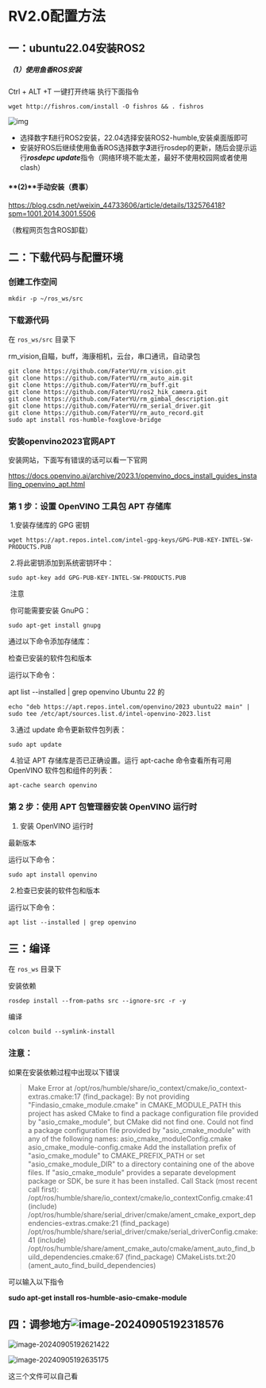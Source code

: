 

# **RV2.0配置方法**

## 一：ubuntu22.04安装ROS2

##### （1）使用鱼香ROS安装

Ctrl + ALT +T 一键打开终端 执行下面指令

```shell
wget http://fishros.com/install -O fishros && . fishros
```

![img](https://i-blog.csdnimg.cn/blog_migrate/b672bc4c3daeaaa5101c0158264ce1df.png)

- 选择数字***1***进行ROS2安装，22.04选择安装ROS2-humble,安装桌面版即可
- 安装好ROS后继续使用鱼香ROS选择数字***3***进行rosdep的更新，随后会提示运行***rosdepc update***指令（网络环境不能太差，最好不使用校园网或者使用clash）

#### **(2)**手动安装（费事）

https://blog.csdn.net/weixin_44733606/article/details/132576418?spm=1001.2014.3001.5506

（教程网页包含ROS卸载）

## 二：下载代码与配置环境

### 创建工作空间

```Shell
mkdir -p ~/ros_ws/src
```



### 下载源代码

在 `ros_ws/src` 目录下

rm_vision,自瞄，buff，海康相机，云台，串口通讯，自动录包

```Shell
git clone https://github.com/FaterYU/rm_vision.git
git clone https://github.com/FaterYU/rm_auto_aim.git
git clone https://github.com/FaterYU/rm_buff.git
git clone https://github.com/FaterYU/ros2_hik_camera.git
git clone https://github.com/FaterYU/rm_gimbal_description.git
git clone https://github.com/FaterYU/rm_serial_driver.git
git clone https://github.com/FaterYU/rm_auto_record.git
sudo apt install ros-humble-foxglove-bridge
```



### 安装openvino2023官网APT

安装网站，下面写有错误的话可以看一下官网

https://docs.openvino.ai/archive/2023.1/openvino_docs_install_guides_installing_openvino_apt.html



### 第 1 步：设置 OpenVINO 工具包 APT 存储库

​	1.安装存储库的 GPG 密钥

```
wget https://apt.repos.intel.com/intel-gpg-keys/GPG-PUB-KEY-INTEL-SW-PRODUCTS.PUB
```

​	2.将此密钥添加到系统密钥环中：

```
sudo apt-key add GPG-PUB-KEY-INTEL-SW-PRODUCTS.PUB
```

​	注意

​	你可能需要安装 GnuPG：

```
sudo apt-get install gnupg
```



通过以下命令添加存储库：

检查已安装的软件包和版本

运行以下命令：

apt list --installed | grep openvino	Ubuntu 22 的

```
echo "deb https://apt.repos.intel.com/openvino/2023 ubuntu22 main" | sudo tee /etc/apt/sources.list.d/intel-openvino-2023.list
```



​	3.通过 update 命令更新软件包列表：

```
sudo apt update
```



​	4.验证 APT 存储库是否已正确设置。运行 apt-cache 命令查看所有可用 OpenVINO 软件包和组件的列表：

```
apt-cache search openvino
```



### 第 2 步：使用 APT 包管理器安装 OpenVINO 运行时

1. 安装 OpenVINO 运行时

最新版本

运行以下命令：

```
sudo apt install openvino
```



​	2.检查已安装的软件包和版本

运行以下命令：

```
apt list --installed | grep openvino
```



## 三：编译

在 `ros_ws` 目录下

安装依赖

```Shell
rosdep install --from-paths src --ignore-src -r -y
```

编译


```Shell
colcon build --symlink-install
```

### **注意：**

如果在安装依赖过程中出现以下错误

> Make Error at /opt/ros/humble/share/io_context/cmake/io_context-extras.cmake:17 (find_package):  By not providing "Findasio_cmake_module.cmake" in CMAKE_MODULE_PATH this  project has asked CMake to find a package configuration file provided by  "asio_cmake_module", but CMake did not find one.   Could not find a package configuration file provided by "asio_cmake_module"  with any of the following names:     asio_cmake_moduleConfig.cmake    asio_cmake_module-config.cmake   Add the installation prefix of "asio_cmake_module" to CMAKE_PREFIX_PATH or  set "asio_cmake_module_DIR" to a directory containing one of the above  files.  If "asio_cmake_module" provides a separate development package or  SDK, be sure it has been installed. Call Stack (most recent call first):  /opt/ros/humble/share/io_context/cmake/io_contextConfig.cmake:41 (include)  /opt/ros/humble/share/serial_driver/cmake/ament_cmake_export_dependencies-extras.cmake:21 (find_package)  /opt/ros/humble/share/serial_driver/cmake/serial_driverConfig.cmake:41 (include)  /opt/ros/humble/share/ament_cmake_auto/cmake/ament_auto_find_build_dependencies.cmake:67 (find_package)  CMakeLists.txt:20 (ament_auto_find_build_dependencies)

可以输入以下指令

**sudo apt-get install ros-humble-asio-cmake-module**





## 四：调参地方![image-20240905192318576](/home/aw/.config/Typora/typora-user-images/image-20240905192318576.png)



![image-20240905192621422](/home/aw/.config/Typora/typora-user-images/image-20240905192621422.png)





![image-20240905192635175](/home/aw/.config/Typora/typora-user-images/image-20240905192635175.png)



这三个文件可以自己看
